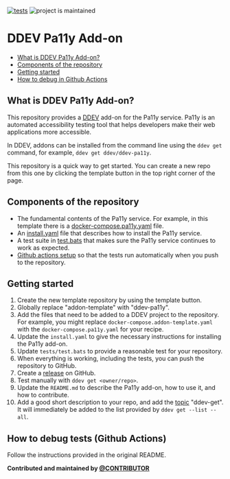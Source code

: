 [![tests](https://github.com/ddev/ddev-addon-template/actions/workflows/tests.yml/badge.svg)](https://github.com/ddev/ddev-addon-template/actions/workflows/tests.yml) ![project is maintained](https://img.shields.io/maintenance/yes/2024.svg)

# DDEV Pa11y Add-on <!-- omit in toc -->

* [What is DDEV Pa11y Add-on?](#what-is-ddev-pa11y-add-on)
* [Components of the repository](#components-of-the-repository)
* [Getting started](#getting-started)
* [How to debug in Github Actions](#how-to-debug-tests-github-actions)

## What is DDEV Pa11y Add-on?
This repository provides a [DDEV](https://ddev.readthedocs.io) add-on for the Pa11y service. Pa11y is an automated accessibility testing tool that helps developers make their web applications more accessible.

In DDEV, addons can be installed from the command line using the `ddev get` command, for example, `ddev get ddev/ddev-pa11y`.

This repository is a quick way to get started. You can create a new repo from this one by clicking the template button in the top right corner of the page.

## Components of the repository

* The fundamental contents of the Pa11y service. For example, in this template there is a [docker-compose.pa11y.yaml](docker-compose.pa11y.yaml) file.
* An [install.yaml](install.yaml) file that describes how to install the Pa11y service.
* A test suite in [test.bats](tests/test.bats) that makes sure the Pa11y service continues to work as expected.
* [Github actions setup](.github/workflows/tests.yml) so that the tests run automatically when you push to the repository.

## Getting started

1. Create the new template repository by using the template button.
2. Globally replace "addon-template" with "ddev-pa11y".
3. Add the files that need to be added to a DDEV project to the repository. For example, you might replace `docker-compose.addon-template.yaml` with the `docker-compose.pa11y.yaml` for your recipe.
4. Update the `install.yaml` to give the necessary instructions for installing the Pa11y add-on.
5. Update `tests/test.bats` to provide a reasonable test for your repository.
6. When everything is working, including the tests, you can push the repository to GitHub.
7. Create a [release](https://docs.github.com/en/repositories/releasing-projects-on-github/managing-releases-in-a-repository) on GitHub.
8. Test manually with `ddev get <owner/repo>`.
9. Update the `README.md` to describe the Pa11y add-on, how to use it, and how to contribute.
10. Add a good short description to your repo, and add the [topic](https://docs.github.com/en/repositories/managing-your-repositorys-settings-and-features/customizing-your-repository/classifying-your-repository-with-topics) "ddev-get". It will immediately be added to the list provided by `ddev get --list --all`.

## How to debug tests (Github Actions)

Follow the instructions provided in the original README.

**Contributed and maintained by [@CONTRIBUTOR](https://github.com/CONTRIBUTOR)**